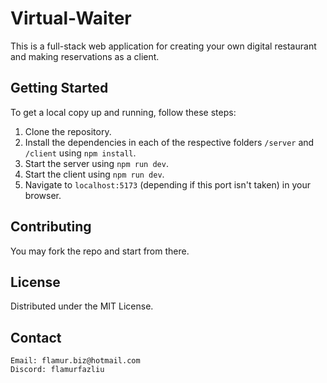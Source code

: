 # Virtual-Waiter

This is a full-stack web application for creating your own digital restaurant and making reservations as a client.

## Getting Started

To get a local copy up and running, follow these steps:

1. Clone the repository.
2. Install the dependencies in each of the respective folders `/server` and  `/client` using `npm install`.
3. Start the server using `npm run dev`.
4. Start the client using `npm run dev`.
5. Navigate to `localhost:5173` (depending if this port isn't taken) in your browser.

## Contributing

You may fork the repo and start from there.

## License

Distributed under the MIT License.

## Contact

	Email: flamur.biz@hotmail.com
	Discord: flamurfazliu

<!-- Project Link: [https://github.com/your_username/repo_name](https://github.com/your_username/repo_name) -->
